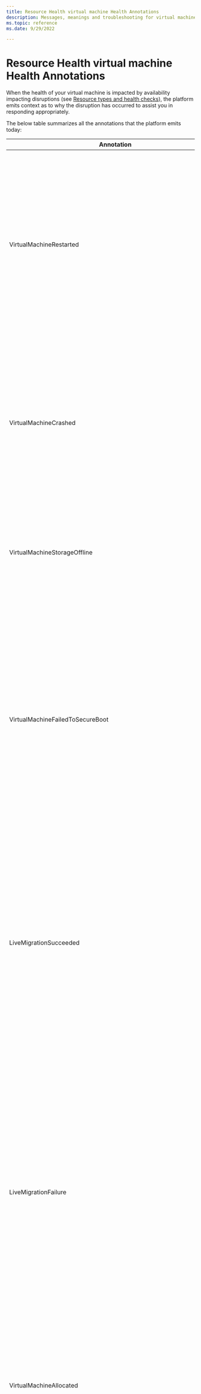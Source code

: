 ```yaml
---
title: Resource Health virtual machine Health Annotations
description: Messages, meanings and troubleshooting for virtual machines resource health statuses. 
ms.topic: reference
ms.date: 9/29/2022

---
```


# Resource Health virtual machine Health Annotations

When the health of your virtual machine is impacted by availability impacting disruptions (see [Resource types and health checks](resource-health-checks-resource-types.md)), the platform emits context as to why the disruption has occurred to assist you in responding appropriately. 

The below table summarizes all the annotations that the platform emits today:

| Annotation | Description |
|------------|-------------|
| VirtualMachineRestarted	| The Virtual Machine is undergoing a reboot as requested by a restart action triggered by an authorized user or process from within the Virtual Machine. No other action is required at this time. For more information, see [understanding Virtual Machine reboots in Azure](/troubleshoot/azure/virtual-machines/understand-vm-reboot). |
| VirtualMachineCrashed | The Virtual Machine is undergoing a reboot due to a guest OS crash. The local data remains unaffected during this process. No other action is required at this time. For more information, see [understanding Virtual Machine crashes in Azure](/troubleshoot/azure/virtual-machines/understand-vm-reboot#vm-crashes). |
| VirtualMachineStorageOffline | The Virtual Machine is either currently undergoing a reboot or experiencing an application freeze due to a temporary loss of access to disk. |
| VirtualMachineFailedToSecureBoot | Applicable to Azure Confidential Compute Virtual Machines when guest activity such as unsigned booting components leads to a guest OS issue preventing the Virtual Machine from booting securely. You can attempt to retry deployment after ensuring OS boot components are signed by trusted publishers. For more information, see [Secure Boot](/windows-hardware/design/device-experiences/oem-secure-boot). |
| LiveMigrationSucceeded | The Virtual Machine was briefly paused as a Live Migration operation was successfully performed on your Virtual Machine. This operation was carried out either as a repair action, for allocation optimization or as part of routine maintenance workflows. No other action is required at this time. For more information, see [Live Migration](../virtual-machines/maintenance-and-updates.md#live-migration). |
| LiveMigrationFailure | A Live Migration operation was attempted on your Virtual Machine as either a repair action, for allocation optimization or as part of routine maintenance workflows. This operation, however, could not be successfully completed and may have resulted in a brief pause of your Virtual Machine. No other action is required at this time. <br/> Also note that [M Series](../virtual-machines/m-series.md), [L Series](../virtual-machines/lasv3-series.md) VM SKUs are not applicable for Live Migration. For more information, see [Live Migration](../virtual-machines/maintenance-and-updates.md#live-migration). |
| VirtualMachineAllocated | The Virtual Machine is in the process of being set up as requested by an authorized user or process. No other action is required at this time. |
| VirtualMachineDeallocationInitiated | The Virtual Machine is in the process of being stopped and deallocated as requested by an authorized user or process. No other action is required at this time. |
| VirtualMachineHostCrashed | The Virtual Machine has unexpectedly crashed due to the underlying host server experiencing a software failure or due to a failed hardware component. While the Virtual Machine is rebooting, the local data remains unaffected. You may attempt to redeploy the Virtual Machine to a different host server if you continue to experience issues. |
| VirtualMachineMigrationInitiatedForPlannedMaintenance | The Virtual Machine is being migrated to a different host server as part of routine maintenance workflows orchestrated by the platform. No other action is required at this time. For more information, see [Planned Maintenance](../virtual-machines/maintenance-and-updates.md). |
| VirtualMachineRebootInitiatedForPlannedMaintenance |	The Virtual Machine is undergoing a reboot as part of routine maintenance workflows orchestrated by the platform. No other action is required at this time. For more information, see [Maintenance and updates](../virtual-machines/maintenance-and-updates.md). |
| VirtualMachineHostRebootedForRepair |	The Virtual Machine is undergoing a reboot due to the underlying host server experiencing unexpected failures. While the Virtual Machine is rebooting, the local data remains unaffected. For more information, see [understanding Virtual Machine reboots in Azure](/troubleshoot/azure/virtual-machines/understand-vm-reboot). |
| VirtualMachineMigrationInitiatedForRepair |	The Virtual Machine is being migrated to a different host server due to the underlying host server experiencing unexpected failures. Since the Virtual Machine is being migrated to a new host server, the local data will not persist. For more information, see [Service Healing](https://azure.microsoft.com/blog/service-healing-auto-recovery-of-virtual-machines/). |
| VirtualMachineRedeployInitiatedByControlPlaneDueToPlannedMaintenance |	The Virtual Machine is being migrated to a different host server as part of routine maintenance workflows triggered by an authorized user or process. Since the Virtual Machine is being migrated to a new host server, the local data will not persist. For more information, see [Maintenance and updates](../virtual-machines/maintenance-and-updates.md). |
| VirtualMachineMigrationScheduledForDegradedHardware |	The Virtual Machine is experiencing degraded availability as it is running on a host server with a degraded hardware component which is predicted to fail soon. Live Migration will be attempted to safely migrate your Virtual Machine to a healthy host server; however, the operation may fail depending on the degradation of the underlying hardware. <br/> We strongly advise you to redeploy your Virtual Machine to avoid unexpected failures by the redeploy deadline specified. For more information, see [Advancing failure prediction and mitigation](https://azure.microsoft.com/blog/advancing-failure-prediction-and-mitigation-introducing-narya/). |
| VirtualMachinePossiblyDegradedDueToHardwareFailure | The Virtual Machine is experiencing an imminent risk to its availability as it is running on a host server with a degraded hardware component that will fail soon. Live Migration will be attempted to safely migrate your Virtual Machine to a healthy host server; however, the operation may fail. <br/> We strongly advise you to redeploy your Virtual Machine to avoid unexpected failures by the redeploy deadline specified. For more information, see [Advancing failure prediction and mitigation](https://azure.microsoft.com/blog/advancing-failure-prediction-and-mitigation-introducing-narya/). |
| VirtualMachineScheduledForServiceHealing |	The Virtual Machine is experiencing an imminent risk to its availability as it is running on a host server that is experiencing fatal errors. Live Migration will be attempted to safely migrate your Virtual Machine to a healthy host server; however, the operation may fail depending on the failure signature encountered by the host server. <br/> We strongly advise you to redeploy your Virtual Machine to avoid unexpected failures by the redeploy deadline specified. For more information, see [Advancing failure prediction and mitigation](https://azure.microsoft.com/blog/advancing-failure-prediction-and-mitigation-introducing-narya/). |
| VirtualMachinePreempted |	If you are running a Spot/Low Priority Virtual Machine, it has been preempted either due to capacity recall by the platform or due to billing-based eviction where cost exceeded user defined thresholds. No other action is required at this time. For more information, see [Spot Virtual Machines](../virtual-machines/spot-vms.md). |
| VirtualMachineRebootInitiatedByControlPlane | The Virtual Machine is undergoing a reboot as requested by an authorized user or process from within the Virtual machine. No other action is required at this time. |
| VirtualMachineRedeployInitiatedByControlPlane |	The Virtual Machine is being migrated to a different host server as requested by an authorized user or process from within the Virtual machine. No other action is required at this time. Since the Virtual Machine is being migrated to a new host server, the local data will not persist. |
| VirtualMachineSizeChanged |	The Virtual Machine is being resized as requested by an authorized user or process. No other action is required at this time. |
|VirtualMachineConfigurationUpdated |	The Virtual Machine configuration is being updated as requested by an authorized user or process. No other action is required at this time. |
| VirtualMachineStartInitiatedByControlPlane |The Virtual Machine is starting as requested by an authorized user or process. No other action is required at this time. |
| VirtualMachineStopInitiatedByControlPlane |	The Virtual Machine is stopping as requested by an authorized user or process. No other action is required at this time. |
| VirtualMachineStoppedInternally |	The Virtual Machine is stopping as requested by an authorized user or process, or due to a guest activity from within the Virtual Machine. No other action is required at this time. |
| VirtualMachineProvisioningTimedOut |	The Virtual Machine provisioning has failed due to Guest OS issues or incorrect user run scripts. You can attempt to either re-create this Virtual Machine. If this Virtual Machine is part of a virtual machine scale set, you can try reimaging it. |

| AccelnetUnhealthy |	Applicable if Accelerated Networking is enabled for your Virtual Machine – We have detected that the Accelerated Networking feature is not functioning as expected. You can attempt to redeploy your Virtual Machine to potentially mitigate the issue. |
